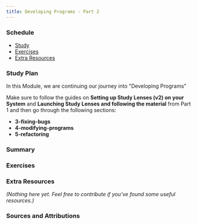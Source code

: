 ```yaml
---
title: Developing Programs - Part 2
---
```


### Schedule

  - [Study](#study-plan-NN)
  - [Exercises](#exercises-NN)
  - [Extra Resources](#extra-resources-NN)

### Study Plan

  In this Module, we are continuing our journey into "Developing Programs"

  Make sure to follow the guides on **Setting up Study Lenses (v2) on your System** and **Launching Study Lenses and following the material** from Part 1 and then go through the following sections:

  - **3-fixing-bugs**
  - **4-modifying-programs**
  - **5-refactoring**

### Summary

### Exercises

  <!-- SGEN:META:PROGRESS:task=Explore the '3-fixing-bugs' section of 'Developing Programs' -->

  <!-- SGEN:META:PROGRESS:task=Explore the '4-modifying-programs' section of 'Developing Programs' -->

  <!-- SGEN:META:PROGRESS:task=Explore the '5-refactoring' section of 'Developing Programs' -->

### Extra Resources

  _(Nothing here yet. Feel free to contribute if you've found some useful resources.)_

### Sources and Attributions